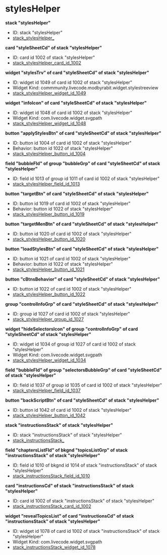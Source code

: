 # stylesHelper
**stack "stylesHelper"**
* ID: stack "stylesHelper"
* [stack_stylesHelper_](./stylesHelper_Scripts/stack_stylesHelper_.livecodescript)

**card "styleSheetCd" of stack "stylesHelper"**
* ID: card id 1002 of stack "stylesHelper"
* [stack_stylesHelper_card_id_1002](./stylesHelper_Scripts/stack_stylesHelper_card_id_1002.livecodescript)

**widget "stylesTrv" of card "styleSheetCd" of stack "stylesHelper"**
* ID: widget id 1049 of card id 1002 of stack "stylesHelper"
* Widget Kind: commmunity.livecode.modbyrabit.widget.stylestreeview
* [stack_stylesHelper_widget_id_1049](./stylesHelper_Scripts/stack_stylesHelper_widget_id_1049.livecodescript)

**widget "infoIcon" of card "styleSheetCd" of stack "stylesHelper"**
* ID: widget id 1048 of card id 1002 of stack "stylesHelper"
* Widget Kind: com.livecode.widget.svgpath
* [stack_stylesHelper_widget_id_1048](./stylesHelper_Scripts/stack_stylesHelper_widget_id_1048.livecodescript)

**button "applyStylesBtn" of card "styleSheetCd" of stack "stylesHelper"**
* ID: button id 1004 of card id 1002 of stack "stylesHelper"
* Behavior: button id 1022 of stack "stylesHelper"
* [stack_stylesHelper_button_id_1004](./stylesHelper_Scripts/stack_stylesHelper_button_id_1004.livecodescript)

**field "bubbleFld" of group "bubbleGrp" of card "styleSheetCd" of stack "stylesHelper"**
* ID: field id 1013 of group id 1011 of card id 1002 of stack "stylesHelper"
* [stack_stylesHelper_field_id_1013](./stylesHelper_Scripts/stack_stylesHelper_field_id_1013.livecodescript)

**button "targetBtn" of card "styleSheetCd" of stack "stylesHelper"**
* ID: button id 1019 of card id 1002 of stack "stylesHelper"
* Behavior: button id 1022 of stack "stylesHelper"
* [stack_stylesHelper_button_id_1019](./stylesHelper_Scripts/stack_stylesHelper_button_id_1019.livecodescript)

**button "targetMenBtn" of card "styleSheetCd" of stack "stylesHelper"**
* ID: button id 1020 of card id 1002 of stack "stylesHelper"
* [stack_stylesHelper_button_id_1020](./stylesHelper_Scripts/stack_stylesHelper_button_id_1020.livecodescript)

**button "loadStylesBtn" of card "styleSheetCd" of stack "stylesHelper"**
* ID: button id 1021 of card id 1002 of stack "stylesHelper"
* Behavior: button id 1022 of stack "stylesHelper"
* [stack_stylesHelper_button_id_1021](./stylesHelper_Scripts/stack_stylesHelper_button_id_1021.livecodescript)

**button "cBtnsBehavior" of card "styleSheetCd" of stack "stylesHelper"**
* ID: button id 1022 of card id 1002 of stack "stylesHelper"
* [stack_stylesHelper_button_id_1022](./stylesHelper_Scripts/stack_stylesHelper_button_id_1022.livecodescript)

**group "controlInfoGrp" of card "styleSheetCd" of stack "stylesHelper"**
* ID: group id 1027 of card id 1002 of stack "stylesHelper"
* [stack_stylesHelper_group_id_1027](./stylesHelper_Scripts/stack_stylesHelper_group_id_1027.livecodescript)

**widget "hideSelectorsIcon" of group "controlInfoGrp" of card "styleSheetCd" of stack "stylesHelper"**
* ID: widget id 1034 of group id 1027 of card id 1002 of stack "stylesHelper"
* Widget Kind: com.livecode.widget.svgpath
* [stack_stylesHelper_widget_id_1034](./stylesHelper_Scripts/stack_stylesHelper_widget_id_1034.livecodescript)

**field "bubbleFld" of group "selectorsBubbleGrp" of card "styleSheetCd" of stack "stylesHelper"**
* ID: field id 1037 of group id 1035 of card id 1002 of stack "stylesHelper"
* [stack_stylesHelper_field_id_1037](./stylesHelper_Scripts/stack_stylesHelper_field_id_1037.livecodescript)

**button "backScriptBtn" of card "styleSheetCd" of stack "stylesHelper"**
* ID: button id 1042 of card id 1002 of stack "stylesHelper"
* [stack_stylesHelper_button_id_1042](./stylesHelper_Scripts/stack_stylesHelper_button_id_1042.livecodescript)

**stack "instructionsStack" of stack "stylesHelper"**
* ID: stack "instructionsStack" of stack "stylesHelper"
* [stack_instructionsStack_](./stylesHelper_Scripts/stack_instructionsStack_.livecodescript)

**field "chaptersListFld" of bkgnd "topicsListGrp" of stack "instructionsStack" of stack "stylesHelper"**
* ID: field id 1010 of bkgnd id 1014 of stack "instructionsStack" of stack "stylesHelper"
* [stack_instructionsStack_field_id_1010](./stylesHelper_Scripts/stack_instructionsStack_field_id_1010.livecodescript)

**card "instructionsCd" of stack "instructionsStack" of stack "stylesHelper"**
* ID: card id 1002 of stack "instructionsStack" of stack "stylesHelper"
* [stack_instructionsStack_card_id_1002](./stylesHelper_Scripts/stack_instructionsStack_card_id_1002.livecodescript)

**widget "revealTopicsList" of card "instructionsCd" of stack "instructionsStack" of stack "stylesHelper"**
* ID: widget id 1078 of card id 1002 of stack "instructionsStack" of stack "stylesHelper"
* Widget Kind: com.livecode.widget.svgpath
* [stack_instructionsStack_widget_id_1078](./stylesHelper_Scripts/stack_instructionsStack_widget_id_1078.livecodescript)


